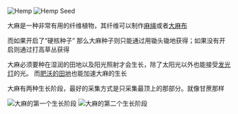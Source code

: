 ![Hemp](item:betterwithmods:material@2)
![Hemp Seed](block:betterwithmods:hemp)

大麻是一种非常有用的纤维植物，其纤维可以制作[麻绳](../items/rope.md)或者[大麻布](../items/fabric.md)

而如果开启了“硬核种子” 那么大麻种子则只能通过用锄头锄地获得；如果没有开启则通过打高草丛获得

大麻必须要种在湿润的田地以及阳光照射才会生长，除了太阳光以外也能接受[发光灯](light.md)的光。
而[肥沃的田地](fertile_farmland.md)也能加速大麻的生长

大麻有两种生长阶段，最好的采集方式是只采集最顶上的那部分。就像甘蔗那样

![大麻的第一个生长阶段](betterwithmods:hemp-stage-1.png)
![大麻的第二个生长阶段](betterwithmods:hemp-stage-2.png)
